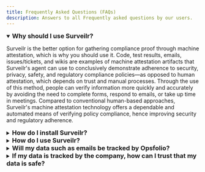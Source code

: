 ```yaml
---
title: Frequently Asked Questions (FAQs)
description: Answers to all Frequently asked questions by our users.
---
```


<details open>


<summary>
<h3 style="display: inline;">Why should I use Surveilr?</h3>
</summary>

Surveilr is the better option for gathering compliance proof through machine attestation, which is why you should use it. Code, test results, emails, issues/tickets, and wikis are examples of machine attestation artifacts that Surveilr's agent can use to conclusively demonstrate adherence to security, privacy, safety, and regulatory compliance policies—as opposed to human attestation, which depends on trust and manual processes. Through the use of this method, people can verify information more quickly and accurately by avoiding the need to complete forms, respond to emails, or take up time in meetings. Compared to conventional human-based approaches, Surveilr's machine attestation technology offers a dependable and automated means of verifying policy compliance, hence improving security and regulatory adherence.

</details>

<details>

<summary><h3 style="display: inline;">How do I install Surveilr?</h3></summary>

We have provided a detailed guide on how to install `surveilr` on your machine (Linux, Windows, and MacOS ), find it [here](/surveilr/installation).

</details>

<details>

<summary><h3 style="display: inline;">How do I use Surveilr?</h3></summary>

We have provided a comprehensive guide on how surveilr can be used to gather machine-attested compliance evidences from different Work Product Artifacts (WPAs) across a wide variety of disciplines. Here's an example of how [software engineers](/surveilr/disciplines/software-engineer) make use of surveilr.

</details>

<details>

<summary><h3 style="display: inline;">Will my data such as emails be tracked by Opsfolio?</h3></summary>

No, Opsfolio does not track personal information, including emails, at any point in time. All data processed by Surveilr is stored in a Resource Surveillance State Database [(RSSD)](/surveilr/reference/concepts/resource-surveillance#rssd) that is stored locally on the client's machine, and not connected to any of our cloud databases.

</details>
<details>

<summary><h3 style="display: inline;">If my data is tracked by the company, how can I trust that my data is safe?</h3></summary>

We do not track your data, so you can be rest assured your data is safe.

</details>
